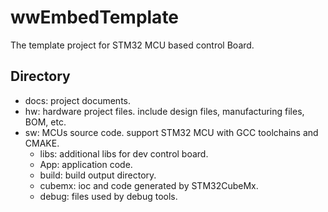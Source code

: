 # wwEmbedTemplate

The template project for STM32 MCU based control Board.

## Directory

- docs: project documents.
- hw: hardware project files. include design files, manufacturing files, BOM, etc.
- sw: MCUs source code. support STM32 MCU with GCC toolchains and CMAKE. 
  - libs: additional libs for dev control board.
  - App: application code.
  - build: build output directory.
  - cubemx: ioc and code generated by STM32CubeMx.
  - debug: files used by debug tools.

